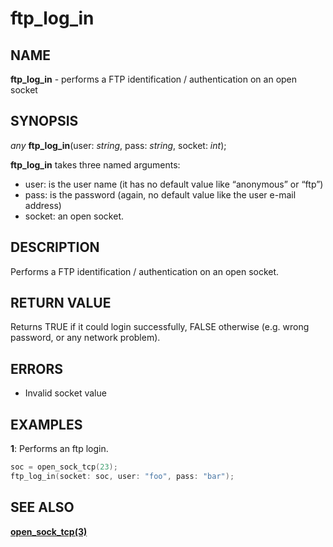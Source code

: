 # ftp_log_in

## NAME

**ftp_log_in** - performs a FTP identification / authentication on an open socket

## SYNOPSIS

*any* **ftp_log_in**(user: *string*, pass: *string*, socket: *int*);

**ftp_log_in** takes three named arguments:
- user: is the user name (it has no default value like “anonymous” or “ftp”)
- pass: is the password (again, no default value like the user e-mail address)
- socket: an open socket.

## DESCRIPTION

Performs a FTP identification / authentication on an open socket.

## RETURN VALUE

Returns TRUE if it could login successfully, FALSE otherwise (e.g. wrong password, or any network problem).

## ERRORS
- Invalid socket value
 
## EXAMPLES

**1**: Performs an ftp login.
```cpp
soc = open_sock_tcp(23);
ftp_log_in(socket: soc, user: "foo", pass: "bar");
```

## SEE ALSO

**[open_sock_tcp(3)](open_sock_tcp.md)**
